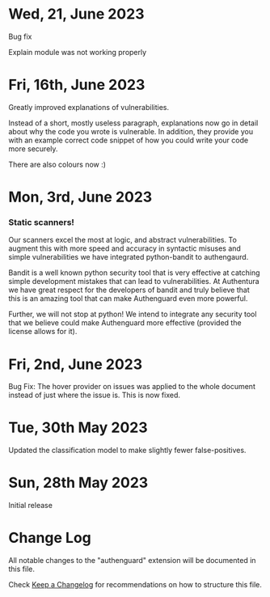 # Wed, 21, June 2023

Bug fix

Explain module was not working properly

# Fri, 16th, June 2023

Greatly improved explanations of vulnerabilities.

Instead of a short, mostly useless paragraph, explanations now go in detail about why the code you wrote is vulnerable. In addition, they provide you with an example correct code snippet of how you could write your code more securely.

There are also colours now :)

# Mon, 3rd, June 2023

### Static scanners!

Our scanners excel the most at logic, and abstract vulnerabilities. To augment this with more speed and accuracy in syntactic misuses and simple vulnerabilities we have integrated python-bandit to authengaurd.

Bandit is a well known python security tool that is very effective at catching simple development mistakes that can lead to vulnerabilities. At Authentura we have great respect for the developers of bandit and truly believe that this is an amazing tool that can make Authenguard even more powerful.

Further, we will not stop at python! We intend to integrate any security tool that we believe could make Authenguard more effective (provided the license allows for it).


# Fri, 2nd, June 2023

Bug Fix: The hover provider on issues was applied to the whole document instead of just where the issue is. This is now fixed.

# Tue, 30th May 2023

Updated the classification model to make slightly fewer false-positives.


# Sun, 28th May 2023

Initial release


# Change Log

All notable changes to the "authenguard" extension will be documented in this file.

Check [Keep a Changelog](http://keepachangelog.com/) for recommendations on how to structure this file.
